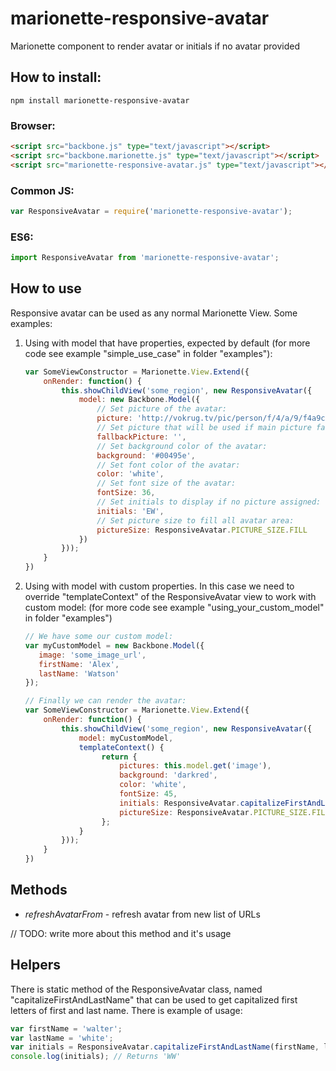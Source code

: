 # marionette-responsive-avatar
Marionette component to render avatar or initials if no avatar provided

## How to install:

``` npm install marionette-responsive-avatar ```

### Browser:
```html
<script src="backbone.js" type="text/javascript"></script>
<script src="backbone.marionette.js" type="text/javascript"></script>
<script src="marionette-responsive-avatar.js" type="text/javascript"></script>
```

### Common JS:
```javascript
var ResponsiveAvatar = require('marionette-responsive-avatar');
```
### ES6:
```javascript
import ResponsiveAvatar from 'marionette-responsive-avatar';
```

## How to use

Responsive avatar can be used as any normal Marionette View. Some examples:

1. Using with model that have properties, expected by default (for more code see example "simple_use_case" in folder "examples"):
    ```javascript
    var SomeViewConstructor = Marionette.View.Extend({
        onRender: function() {
            this.showChildView('some_region', new ResponsiveAvatar({
                model: new Backbone.Model({
                    // Set picture of the avatar:
                    picture: 'http://vokrug.tv/pic/person/f/4/a/9/f4a9c7b9ce44e06ac21466d91cf1a6ce.jpeg',
                    // Set picture that will be used if main picture failed to load:
                    fallbackPicture: '',
                    // Set background color of the avatar:
                    background: '#00495e',
                    // Set font color of the avatar:
                    color: 'white',
                    // Set font size of the avatar:
                    fontSize: 36,
                    // Set initials to display if no picture assigned:
                    initials: 'EW',
                    // Set picture size to fill all avatar area:
                    pictureSize: ResponsiveAvatar.PICTURE_SIZE.FILL
                })
            }));
        }
    })
    ```
2. Using with model with custom properties. In this case we need to override "templateContext" of the ResponsiveAvatar view to work with custom model:
    (for more code see example "using_your_custom_model" in folder "examples")
    ```javascript
    // We have some our custom model:
    var myCustomModel = new Backbone.Model({
       image: 'some_image_url',
       firstName: 'Alex',
       lastName: 'Watson'
    });

    // Finally we can render the avatar:
    var SomeViewConstructor = Marionette.View.Extend({
        onRender: function() {
            this.showChildView('some_region', new ResponsiveAvatar({
                model: myCustomModel,
                templateContext() {
                     return {
                         pictures: this.model.get('image'),
                         background: 'darkred',
                         color: 'white',
                         fontSize: 45,
                         initials: ResponsiveAvatar.capitalizeFirstAndLastName(this.model.get('firstName'), this.model.get('lastName'))
                         pictureSize: ResponsiveAvatar.PICTURE_SIZE.FILL
                     };
                }
            }));
        }
    })
    ```
## Methods

* *refreshAvatarFrom* - refresh avatar from new list of URLs

// TODO: write more about this method and it's usage

## Helpers

There is static method of the ResponsiveAvatar class, named "capitalizeFirstAndLastName"
that can be used to get capitalized first letters of first and last name. There is example of usage:
```javascript
var firstName = 'walter';
var lastName = 'white';
var initials = ResponsiveAvatar.capitalizeFirstAndLastName(firstName, lastName);
console.log(initials); // Returns 'WW'
```